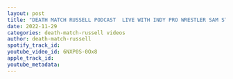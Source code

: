```yaml
---
layout: post
title: "DEATH MATCH RUSSELL PODCAST  LIVE WITH INDY PRO WRESTLER SAM STACKHOUSE"
date: 2022-11-29
categories: death-match-russell videos
author: death-match-russell
spotify_track_id: 
youtube_video_id: 6NXP0S-0Ox8
apple_track_id: 
youtube_metadata: 
---
```

